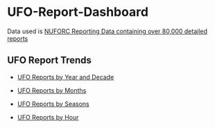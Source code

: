 # UFO-Report-Dashboard

Data used is [NUFORC Reporting Data containing over 80,000 detailed reports](https://www.kaggle.com/NUFORC/ufo-sightings)

## UFO Report Trends
* [UFO Reports by Year and Decade](https://8codebuff8.github.io/UFO-Report-Dashboard/html/years.html)

* [UFO Reports by Months](https://8codebuff8.github.io/UFO-Report-Dashboard/html/months.html)

* [UFO Reports by Seasons](https://8codebuff8.github.io/UFO-Report-Dashboard/html/seasons.html)

* [UFO Reports by Hour](https://8codebuff8.github.io/UFO-Report-Dashboard/html/hours.html)
